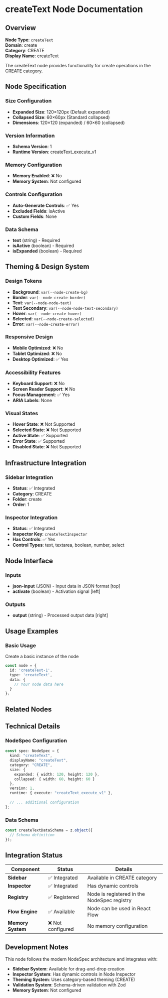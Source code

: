# createText Node Documentation

## Overview

**Node Type**: `createText`  
**Domain**: create  
**Category**: CREATE  
**Display Name**: createText

The createText node provides functionality for create operations in the CREATE category.

## Node Specification

### Size Configuration
- **Expanded Size**: 120×120px (Default expanded)
- **Collapsed Size**: 60×60px (Standard collapsed)
- **Dimensions**: 120×120 (expanded) / 60×60 (collapsed)

### Version Information
- **Schema Version**: 1
- **Runtime Version**: createText_execute_v1

### Memory Configuration

- **Memory Enabled**: ❌ No
- **Memory System**: Not configured


### Controls Configuration

- **Auto-Generate Controls**: ✅ Yes
- **Excluded Fields**: isActive
- **Custom Fields**: None


### Data Schema

- **text** (string) - Required
- **isActive** (boolean) - Required
- **isExpanded** (boolean) - Required


## Theming & Design System

### Design Tokens
- **Background**: `var(--node-create-bg)`
- **Border**: `var(--node-create-border)`
- **Text**: `var(--node-node-text)`
- **Text Secondary**: `var(--node-node-text-secondary)`
- **Hover**: `var(--node-create-hover)`
- **Selected**: `var(--node-create-selected)`
- **Error**: `var(--node-create-error)`

### Responsive Design
- **Mobile Optimized**: ❌ No
- **Tablet Optimized**: ❌ No
- **Desktop Optimized**: ✅ Yes

### Accessibility Features
- **Keyboard Support**: ❌ No
- **Screen Reader Support**: ❌ No
- **Focus Management**: ✅ Yes
- **ARIA Labels**: None

### Visual States
- **Hover State**: ❌ Not Supported
- **Selected State**: ❌ Not Supported
- **Active State**: ✅ Supported
- **Error State**: ✅ Supported
- **Disabled State**: ❌ Not Supported

## Infrastructure Integration

### Sidebar Integration
- **Status**: ✅ Integrated
- **Category**: CREATE
- **Folder**: create
- **Order**: 1

### Inspector Integration
- **Status**: ✅ Integrated
- **Inspector Key**: `createTextInspector`
- **Has Controls**: ✅ Yes
- **Control Types**: text, textarea, boolean, number, select

## Node Interface

### Inputs
- **json-input** (JSON) - Input data in JSON format [top]
- **activate** (boolean) - Activation signal [left]

### Outputs
- **output** (string) - Processed output data [right]

## Usage Examples

### Basic Usage

Create a basic instance of the node

```typescript
const node = {
  id: 'createText-1',
  type: 'createText',
  data: {
    // Your node data here
  }
};
```


## Related Nodes



## Technical Details

### NodeSpec Configuration
```typescript
const spec: NodeSpec = {
  kind: "createText",
  displayName: "createText",
  category: "CREATE",
  size: {
    expanded: { width: 120, height: 120 },
    collapsed: { width: 60, height: 60 }
  },
  version: 1,
  runtime: { execute: "createText_execute_v1" },
  
  // ... additional configuration
};
```

### Data Schema
```typescript
const createTextDataSchema = z.object({
  // Schema definition
});
```

## Integration Status

| Component | Status | Details |
|-----------|--------|---------|
| **Sidebar** | ✅ Integrated | Available in CREATE category |
| **Inspector** | ✅ Integrated | Has dynamic controls |
| **Registry** | ✅ Registered | Node is registered in the NodeSpec registry |
| **Flow Engine** | ✅ Available | Node can be used in React Flow |
| **Memory System** | ❌ Not configured | No memory configuration |

## Development Notes

This node follows the modern NodeSpec architecture and integrates with:
- **Sidebar System**: Available for drag-and-drop creation
- **Inspector System**: Has dynamic controls in Node Inspector
- **Theming System**: Uses category-based theming (CREATE)
- **Validation System**: Schema-driven validation with Zod
- **Memory System**: Not configured
